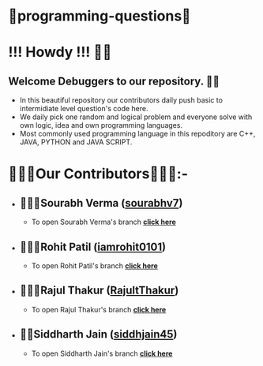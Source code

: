 # **🤖programming-questions🤖**

# **!!! Howdy !!! 👋🏻**  
## **Welcome Debuggers to our repository. 🧑‍💻**
* In this beautiful repository our contributors daily push basic to intermidiate level question's code here.
* We daily pick one random and logical problem and everyone solve with own logic, idea and own programming languages.
* Most commonly used programming language in this repoditory are C++, JAVA, PYTHON and JAVA SCRIPT.

# 👨🏻‍💻Our Contributors👨🏻‍💻:-
* ## 👨🏻‍⚖️Sourabh Verma ([sourabhv7](https://github.com/sourabhv7))
    * To open Sourabh Verma's branch **[click here](https://github.com/sourabhv7/programming-questions/tree/sourabhv7)** 

* ## 👨🏻‍💼Rohit Patil ([iamrohit0101](https://github.com/iamrohit0101))
    * To open Rohit Patil's branch **[click here](https://github.com/sourabhv7/programming-questions/tree/Iamrohit0101)**

* ## 🦸🏻‍♂️Rajul Thakur ([RajultThakur](https://github.com/RajultThakur))
    * To open Rajul Thakur's branch **[click here](https://github.com/sourabhv7/programming-questions/tree/RajultThakur)**

* ## 🤵🏻Siddharth Jain ([siddhjain45](https://github.com/siddhjain45))
    * To open Siddharth Jain's branch **[click here](https://github.com/sourabhv7/programming-questions/tree/siddhjain45)**

